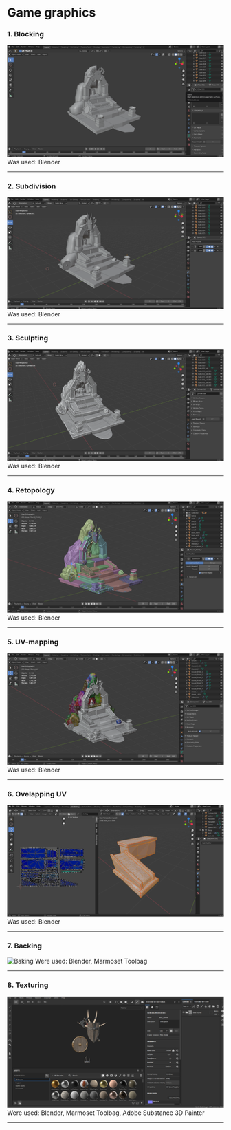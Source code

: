 # Game graphics
### 1. Blocking
![Blocking](Screenshots/1.%20Blocking/1.png "Blocking")
Was used: Blender
***
### 2. Subdivision
![Subdivision](Screenshots/2.%20Subdivision/7.png "Subdivision")
Was used: Blender
***
### 3. Sculpting
![Sculpting](Screenshots/3.%20Sculpting/16.png "Sculpting")
Was used: Blender
***
### 4. Retopology
![Retopology](Screenshots/4.%20Retopology/37.png "Retopology")
Was used: Blender
***
### 5. UV-mapping
![UV-Mapping](Screenshots/5.%20UV-mapping/45.png "UV-Mapping")
Was used: Blender
***
### 6. Ovelapping UV
![Overlapping](Screenshots/6.%20Overlapping%20UV/Final%20packaging/55.png "Overlapping")
Was used: Blender
***
### 7. Backing
![Baking](Screenshots/7.%20Backing/backstone_and_sidestone/texture_normal.png "Backing")
Were used: Blender, Marmoset Toolbag
***
### 8. Texturing
![Texturing](Screenshots/8.%20Texturing/axe_group.png "Texturing")
Were used: Blender, Marmoset Toolbag, Adobe Substance 3D Painter
***